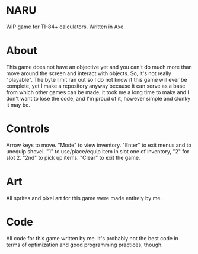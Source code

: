 # NARU
WIP game for TI-84+ calculators. Written in Axe.

# About
This game does not have an objective yet and you can't do much more than move around the screen and interact with objects. So, it's not really "playable". The byte limit ran out so I do not know if this game will ever be complete, yet I make a repository anyway because it can serve as a base from which other games can be made, it took me a long time to make and I don't want to lose the code, and I'm proud of it, however simple and clunky it may be. 

# Controls
Arrow keys to move. "Mode" to view inventory. "Enter" to exit menus and to unequip shovel. "1" to use/place/equip item in slot one of inventory, "2" for slot 2.
"2nd" to pick up items. "Clear" to exit the game.

# Art
All sprites and pixel art for this game were made entirely by me.

# Code 
All code for this game written by me. It's probably not the best code in terms of optimization and good programming practices, though.

